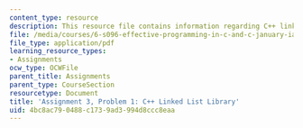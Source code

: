 ```yaml
---
content_type: resource
description: This resource file contains information regarding C++ linked list library.
file: /media/courses/6-s096-effective-programming-in-c-and-c-january-iap-2014/4bc8ac790488c1739ad3994d8ccc8eaa_MIT6_S096IAP14_ass3_p1.pdf
file_type: application/pdf
learning_resource_types:
- Assignments
ocw_type: OCWFile
parent_title: Assignments
parent_type: CourseSection
resourcetype: Document
title: 'Assignment 3, Problem 1: C++ Linked List Library'
uid: 4bc8ac79-0488-c173-9ad3-994d8ccc8eaa
---
```

